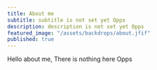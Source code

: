 ```yaml
---
title: About me
subtitle: subtitle is not set yet Opps
description: description is not set yet Opps
featured_image: "/assets/backdrops/about.jfif"
published: true
---
```

Hello about me, There is nothing here Opps
